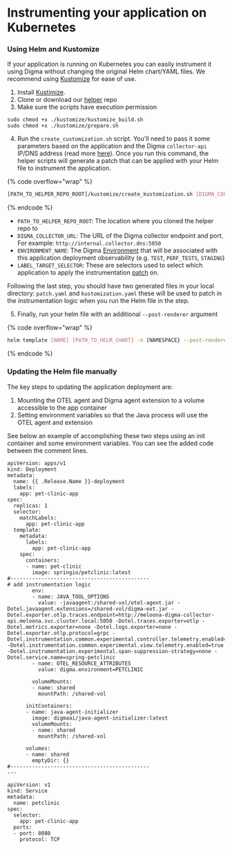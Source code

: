 # Instrumenting your application on Kubernetes

### Using Helm and Kustomize

If your application is running on Kubernetes you can easily instrument it using Digma without changing the original Helm chart/YAML files.  We recommend using [Kustomize](https://kustomize.io/) for ease of use.

1. Install [Kustimize](https://kubectl.docs.kubernetes.io/installation/kustomize/).&#x20;
2. Clone or download our [helper](https://github.com/digma-ai/digma-helm-helper) repo&#x20;
3. Make sure the scripts have execution permission

```
sudo chmod +x ./kustomize/kustomize_build.sh
sudo chmod +x ./kustomize/prepare.sh
```

4. Run the `create_customization.sh` script. You'll need to pass it some parameters based on the application  and the Digma `collector-api` IP/DNS address (read more [here](../../installation/central-on-prem-install.md)). Once you run this command, the helper scripts will generate a patch that can be applied with your Helm file to instrument the application. &#x20;

{% code overflow="wrap" %}
```bash
[PATH_TO_HELPER_REPO_ROOT]/kustomize/create_kustomization.sh [DIGMA_COLLECTOR_URL] [SERVICE_NAME] [ENVIRONMENT_NAME] [LABEL_TARGET_SELECTOR]
```
{% endcode %}

* `PATH_TO_HELPER_REPO_ROOT`: The location where you cloned the helper repo to
* `DIGMA_COLLECTOR_URL`: The URL of the Digma collector endpoint and port. For example: `http://internal.collector.dns:5050`
* `ENVIRONMENT_NAME`: The Digma [Environment](../../digma-core-concepts/environments.md) that will be associated with this application deployment observability (e.g. `TEST`, `PERF_TESTS`, `STAGING`)
* `LABEL_TARGET_SELECTOR`: These are selectors used to select which application to apply the instrumentation [patch](https://kubectl.docs.kubernetes.io/references/kustomize/kustomization/patches/) on.&#x20;

Following the last step, you should have two generated files in your local directory: `patch.yaml` and `kustomization.yaml` these will be used to patch in the instrumentation logic when you run the Helm file in the step.

5. Finally, run your helm file with an additional  `--post-renderer` argument

{% code overflow="wrap" %}
```bash
helm template [NAME] [PATH_TO_HELM_CHART] -n [NAMESPACE} --post-renderer [PATH_TO_HELPER_REPO_ROOT]/kustomize/kustomize_build.sh 
```
{% endcode %}

### Updating the Helm file manually

The key steps to updating the application deployment are:

1. Mounting the OTEL agent and Digma agent extension to a volume accessible to the app container
2. Setting environment variables so that the Java process will use the OTEL agent and extension

See below an example of accomplishing these two steps using an init container and some environment variables. You can see the added code between the comment lines.

```
apiVersion: apps/v1
kind: Deployment
metadata:
  name: {{ .Release.Name }}-deployment
  labels:
    app: pet-clinic-app
spec:
  replicas: 1
  selector:
    matchLabels:
      app: pet-clinic-app
  template:
    metadata:
      labels:
        app: pet-clinic-app
    spec:
      containers:
      - name: pet-clinic
        image: springio/petclinic:latest
#--------------------------------------------- 
# add instrumentation logic
        env:
        - name: JAVA_TOOL_OPTIONS 
          value: -javaagent:/shared-vol/otel-agent.jar -Dotel.javaagent.extensions=/shared-vol/digma-ext.jar -Dotel.exporter.otlp.traces.endpoint=http://meloona-digma-collector-api.meloona.svc.cluster.local:5050 -Dotel.traces.exporter=otlp -Dotel.metrics.exporter=none -Dotel.logs.exporter=none -Dotel.exporter.otlp.protocol=grpc -Dotel.instrumentation.common.experimental.controller.telemetry.enabled=true -Dotel.instrumentation.common.experimental.view.telemetry.enabled=true -Dotel.instrumentation.experimental.span-suppression-strategy=none -Dotel.service.name=spring-petclinic
        - name: OTEL_RESOURCE_ATTRIBUTES
          value: digma.environment=PETCLINIC

        volumeMounts:
        - name: shared
          mountPath: /shared-vol

      initContainers:
      - name: java-agent-initializer
        image: digmaai/java-agent-initializer:latest
        volumeMounts:
        - name: shared
          mountPath: /shared-vol

      volumes:
      - name: shared
        emptyDir: {}
#--------------------------------------------- 
---

apiVersion: v1
kind: Service
metadata:
  name: petclinic
spec:
  selector:
    app: pet-clinic-app
  ports:
  - port: 8080
    protocol: TCP
```
